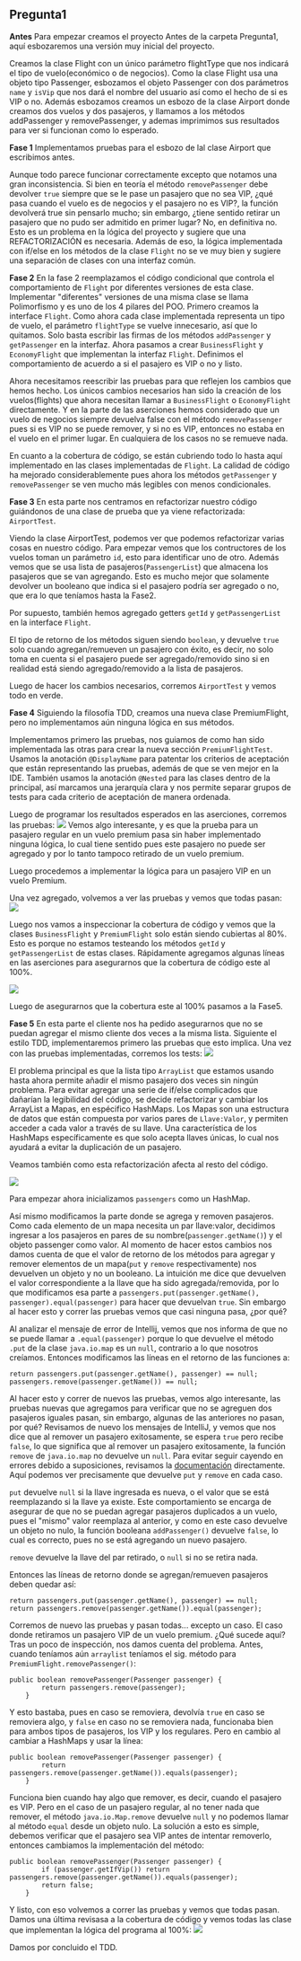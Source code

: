 ## Pregunta1

**Antes**
Para empezar creamos el proyecto Antes de la carpeta Pregunta1, aquí esbozaremos una versión muy inicial del proyecto.

Creamos la clase Flight con un único parámetro flightType que nos indicará el tipo de vuelo(económico o de negocios).
Como la clase Flight usa una objeto tipo Passenger, esbozamos el objeto Passenger con dos parámetros `name` y `isVip` que nos dará el nombre del usuario así como el hecho de si es VIP o no. 
Además esbozamos creamos un esbozo de la clase Airport donde creamos dos vuelos y dos pasajeros, y llamamos a los métodos addPassenger y removePassenger, y ademas imprimimos sus resultados para ver si funcionan como lo esperado.

**Fase 1**
Implementamos pruebas para el esbozo de lal clase Airport que escribimos antes.

Aunque todo parece funcionar correctamente excepto que notamos una gran inconsistencia. Si bien en teoría el método `removePassenger` debe devolver `true` siempre que se le pase un pasajero que no sea VIP, ¿qué pasa cuando el vuelo es de negocios y el pasajero no es VIP?, la función devolverá true sin pensarlo mucho; sin embargo, ¿tiene sentido retirar un pasajero que no pudo ser admitido en primer lugar? No, en definitiva no. Esto es un problema en la lógica del proyecto y sugiere que una REFACTORIZACIÓN es necesaria. Además de eso, la lógica implementada con if/else en los métodos de la clase `Flight` no se ve muy bien y sugiere una separación de clases con una interfaz común.

**Fase 2**
En la fase 2 reemplazamos el código condicional que controla el comportamiento de `Flight` por diferentes versiones de esta clase. Implementar "diferentes" versiones de una misma clase se llama Polimorfismo y es uno de los 4 pilares del POO. Primero creamos la interface `Flight`. Como ahora cada clase implementada representa un tipo de vuelo, el parámetro `flightType` se vuelve innecesario, así que lo quitamos. Solo basta escribir las firmas de los métodos `addPassenger` y  `getPassenger` en la interfaz. Ahora pasamos a crear `BusinessFlight` y `EconomyFlight` que implementan la interfaz `Flight`. Definimos el comportamiento de acuerdo a si el pasajero es VIP o no y listo.

Ahora necesitamos reescribir las pruebas para que reflejen los cambios que hemos hecho.
Los únicos cambios necesarios han sido la creación de los vuelos(flights) que ahora necesitan llamar a `BusinessFlight` o `EconomyFlight` directamente. Y en la parte de las aserciones hemos considerado que un vuelo de negocios siempre devuelva false con el método `removePassenger` pues si es VIP no se puede remover, y si no es VIP, entonces no estaba en el vuelo en el primer lugar. En cualquiera de los casos no se remueve nada.

En cuanto a la cobertura de código, se están cubriendo todo lo hasta aquí implementado en las clases implementadas de `Flight`.
La calidad de código ha mejorado considerablemente pues ahora los métodos `getPassenger` y `removePassenger` se ven mucho más legibles con menos condicionales.

**Fase 3**
En esta parte nos centramos en refactorizar nuestro código guiándonos de una clase de prueba que ya viene refactorizada: `AirportTest`.

Viendo la clase AirportTest, podemos ver que podemos refactorizar varias cosas en nuestro código.
Para empezar vemos que los contructores de los vuelos toman un parámetro `id`, esto para identificar uno de otro. Además vemos que se usa lista de pasajeros(`PassengerList`) que almacena los pasajeros que se van agregando. Esto es mucho mejor que solamente devolver un booleano que indica si el pasajero podría ser agregado o no, que era lo que teníamos hasta la Fase2. 

Por supuesto, también hemos agregado getters `getId` y `getPassengerList` en la interface `Flight`.

El tipo de retorno de los métodos siguen siendo `boolean`, y devuelve `true` solo cuando agregan/remueven un pasajero con éxito, es decir, no solo toma en cuenta si el pasajero puede ser agregado/removido sino si en realidad está siendo agregado/removido a la lista de pasajeros.

Luego de hacer los cambios necesarios, corremos `AirportTest` y vemos todo en verde.

**Fase 4**
Siguiendo la filosofía TDD, creamos una nueva clase PremiumFlight, pero no implementamos aún ninguna lógica en sus métodos.

Implementamos primero las pruebas, nos guiamos de como han sido implementada las otras para crear la nueva sección `PremiumFlightTest`.
Usamos la anotación `@DisplayName` para patentar los criterios de aceptación que están representando las pruebas, además de que se ven mejor en la IDE.
También usamos la anotación `@Nested` para las clases dentro de la principal, así marcamos una jerarquía clara y nos permite separar grupos de tests para cada criterio de aceptación de manera ordenada.

Luego de programar los resultados esperados en las aserciones, corremos las pruebas:
![](https://github.com/carlosgian/CC-3S2-1/blob/master/ExamenFinal-3S2/images/preg1im1.png)
Vemos algo interesante, y es que la prueba para un pasajero regular en un vuelo premium pasa sin haber implementado ninguna lógica, lo cual tiene sentido pues este pasajero no puede ser agregado y por lo tanto tampoco retirado de un vuelo premium.

Luego procedemos a implementar la lógica para un pasajero VIP en un vuelo Premium.

Una vez agregado, volvemos a ver las pruebas y vemos que todas pasan:
![](https://github.com/carlosgian/CC-3S2-1/blob/master/ExamenFinal-3S2/images/preg1im2.png)

Luego nos vamos a inspeccionar la cobertura de código y vemos que la clases `BusinessFlight` y `PremiumFlight` solo están siendo cubiertas al 80%. Esto es porque no estamos testeando los métodos `getId` y `getPassengerList` de estas clases. Rápidamente agregamos algunas líneas en las aserciones para asegurarnos que la cobertura de código este al 100%.

![](https://github.com/carlosgian/CC-3S2-1/blob/master/ExamenFinal-3S2/images/preg1im3.png)

Luego de asegurarnos que la cobertura este al 100% pasamos a la Fase5.

**Fase 5**
En esta parte el cliente nos ha pedido asegurarnos que no se puedan agregar el mismo cliente dos veces a la misma lista. Siguiente el estilo TDD, implementaremos primero las pruebas que esto implica. Una vez con las pruebas implementadas, corremos los tests:
![](https://github.com/carlosgian/CC-3S2-1/blob/master/ExamenFinal-3S2/images/preg1im4.png)

El problema principal es que la lista tipo `ArrayList` que estamos usando hasta ahora permite añadir el mismo pasajero dos veces sin ningún problema. Para evitar agregar una serie de if/else complicados que dañarían la legibilidad del código, se decide refactorizar y cambiar los ArrayList a Mapas, en espécifico HashMaps. Los Mapas son una estructura de datos que están compuesta por varios pares de `Llave:Valor`, y permiten acceder a cada valor a través de su llave. Una característica de los HashMaps específicamente es que solo acepta llaves únicas, lo cual nos ayudará a evitar la duplicación de un pasajero.

Veamos también como esta refactorización afecta al resto del código.

![](https://github.com/carlosgian/CC-3S2-1/blob/master/ExamenFinal-3S2/images/preg1im5.png)

Para empezar ahora inicializamos `passengers` como un HashMap. 

Así mismo modificamos la parte donde se agrega y removen pasajeros. Como cada elemento de un mapa necesita un par llave:valor, decidimos ingresar a los pasajeros en pares de su nombre(`passenger.getName()`) y el objeto passenger como valor. Al momento de hacer estos cambios nos damos cuenta de que el valor de retorno de los métodos para agregar y remover elementos de un mapa(`put` y `remove` respectivamente) nos devuelven un objeto y no un booleano. La intuición me dice que devuelven el valor correspondiente a la llave que ha sido agregada/removida, por lo que modificamos esa parte a `passengers.put(passenger.getName(), passenger).equal(passenger)` para hacer que devuelvan `true`. Sin embargo al hacer esto y correr las pruebas vemos que casi ninguna pasa, ¿por qué?

Al analizar el mensaje de error de Intellij, vemos que nos informa de que no se puede llamar a `.equal(passenger)` porque lo que devuelve el método `.put` de la clase `java.io.map` es un `null`, contrario a lo que nosotros creíamos. Entonces modificamos las líneas en el retorno de las funciones a:
```
return passengers.put(passenger.getName(), passenger) == null;
passengers.remove(passenger.getName()) == null;
```
Al hacer esto y correr de nuevos las pruebas, vemos algo interesante, las pruebas nuevas que agregamos para verificar que no se agreguen dos pasajeros iguales pasan, sin embargo, algunas de las anteriores no pasan, por qué? Revisamos de nuevo los mensajes de IntelliJ, y vemos que nos dice que al remover un pasajero exitosamente, se espera `true` pero recibe `false`, lo que significa que al remover un pasajero exitosamente, la función `remove` de `java.io.map` no devuelve un `null`. Para evitar seguir cayendo en errores debido a suposiciones, revisamos la [documentación](https://docs.oracle.com/javase/8/docs/api/java/util/Map.html) directamente. Aquí podemos ver precisamente que devuelve `put` y `remove` en cada caso. 

`put` devuelve `null` si la llave ingresada es nueva, o el valor que se está reemplazando si la llave ya existe. Este comportamiento se encarga de asegurar de que no se puedan agregar pasajeros duplicados a un vuelo, pues el "mismo" valor reemplaza al anterior, y como en este caso devuelve un objeto no nulo, la función booleana `addPassenger()` devuelve `false`, lo cual es correcto, pues no se está agregando un nuevo pasajero.

`remove` devuelve la llave del par retirado, o `null` si no se retira nada.

Entonces las líneas de retorno donde se agregan/remueven pasajeros deben quedar así:
```
return passengers.put(passenger.getName(), passenger) == null;
return passengers.remove(passenger.getName()).equal(passenger);
```
Corremos de nuevo las pruebas y pasan todas... excepto un caso. El caso donde retiramos un pasajero VIP de un vuelo premium. ¿Qué sucede aquí?
Tras un poco de inspección, nos damos cuenta del problema. Antes, cuando teníamos aún `arraylist` teníamos el sig. método para `PremiumFlight.removePassenger()`:
```
public boolean removePassenger(Passenger passenger) {
        return passengers.remove(passenger);
    }
```
Y esto bastaba, pues en caso se removiera, devolvía `true` en caso se removiera algo, y `false` en caso no se removiera nada, funcionaba bien para ambos tipos de pasajeros, los VIP y los regulares. Pero en cambio al cambiar a HashMaps y usar la línea:
```
public boolean removePassenger(Passenger passenger) {
        return passengers.remove(passenger.getName()).equals(passenger);
    }
```
Funciona bien cuando hay algo que remover, es decir, cuando el pasajero es VIP. Pero en el caso de un pasajero regular, al no tener nada que remover, el método `java.io.Map.remove` devuelve `null` y no podemos llamar al método `equal` desde un objeto nulo. La solución a esto es simple, debemos verificar que el pasajero sea VIP antes de intentar removerlo, entonces cambiamos la implementación del método:
```
public boolean removePassenger(Passenger passenger) {
        if (passenger.getIfVip()) return passengers.remove(passenger.getName()).equals(passenger);
        return false;
    }
```
Y listo, con eso volvemos a correr las pruebas y vemos que todas pasan. Damos una última revisasa a la cobertura de código y vemos todas las clase que implementan la lógica del programa al 100%:
![](https://github.com/carlosgian/CC-3S2-1/blob/master/ExamenFinal-3S2/images/preg1im6.png)

Damos por concluido el TDD.

